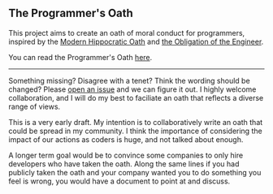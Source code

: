 The Programmer's Oath
------

This project aims to create an oath of moral conduct for programmers, inspired by the [Modern Hippocratic Oath](https://en.wikipedia.org/wiki/Hippocratic_Oath#Modern_version) and [the Obligation of the Engineer](https://en.wikipedia.org/wiki/Engineer's_Ring#The_Obligation_of_The_Engineer).

You can read the Programmer's Oath [here](TENETS.md).

***************

Something missing? Disagree with a tenet? Think the wording should be changed? Please [open an issue](https://github.com/Widdershin/programmers-oath/issues/new) and we can figure it out. I highly welcome collaboration, and I will do my best to faciliate an oath that reflects a diverse range of views.

This is a very early draft. My intention is to collaboratively write an oath that could be spread in my community. I think the importance of considering the impact of our actions as coders is huge, and not talked about enough.

A longer term goal would be to convince some companies to only hire developers who have taken the oath. Along the same lines if you had publicly taken the oath and your company wanted you to do something you feel is wrong, you would have a document to point at and discuss.
